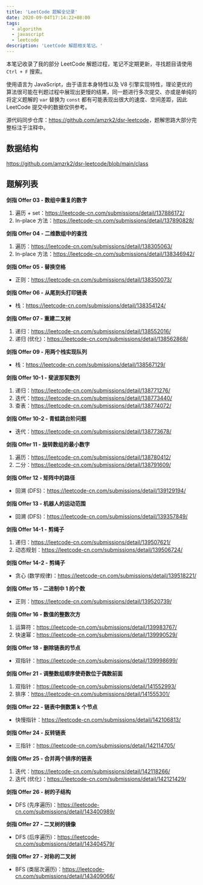 ```yaml
---
title: 'LeetCode 题解全记录'
date: 2020-09-04T17:14:22+08:00
tags:
  - algorithm
  - javascript
  - leetcode
description: 'LeetCode 解题相关笔记。'
---
```


本笔记收录了我的部分 LeetCode 解题过程，笔记不定期更新，寻找题目请使用 `Ctrl + F` 搜索。

使用语言为 JavaScript，由于语言本身特性以及 V8 引擎实现特性，理论更优的算法很可能在判题过程中展现出更慢的结果，同一题进行多次提交、亦或是单纯的将定义题解的 `var` 替换为 `const` 都有可能表现出很大的速度、空间差距，因此 LeetCode 提交中的数据仅供参考。

源代码同步仓库：<https://github.com/amzrk2/dsr-leetcode>，题解思路大部分完整标注于注释中。

## 数据结构

<https://github.com/amzrk2/dsr-leetcode/blob/main/class>

## 题解列表

**剑指 Offer 03 - 数组中重复的数字**

1. 遍历 + set：<https://leetcode-cn.com/submissions/detail/137886172/>
2. In-place 方法：<https://leetcode-cn.com/submissions/detail/137890828/>

**剑指 Offer 04 - 二维数组中的查找**

1. 遍历：<https://leetcode-cn.com/submissions/detail/138305063/>
2. In-place 方法：<https://leetcode-cn.com/submissions/detail/138346942/>

**剑指 Offer 05 - 替换空格**

- 正则：<https://leetcode-cn.com/submissions/detail/138350073/>

**剑指 Offer 06 - 从尾到头打印链表**

- 栈：<https://leetcode-cn.com/submissions/detail/138354124/>

**剑指 Offer 07 - 重建二叉树**

1. 递归：<https://leetcode-cn.com/submissions/detail/138552016/>
2. 递归 (优化)：<https://leetcode-cn.com/submissions/detail/138562868/>

**剑指 Offer 09 - 用两个栈实现队列**

- 栈：<https://leetcode-cn.com/submissions/detail/138567129/>

**剑指 Offer 10-1 - 斐波那契数列**

1. 递归：<https://leetcode-cn.com/submissions/detail/138771276/>
2. 迭代：<https://leetcode-cn.com/submissions/detail/138773440/>
3. 查表：<https://leetcode-cn.com/submissions/detail/138774072/>

**剑指 Offer 10-2 - 青蛙跳台阶问题**

- 迭代：<https://leetcode-cn.com/submissions/detail/138773678/>

**剑指 Offer 11 - 旋转数组的最小数字**

1. 遍历：<https://leetcode-cn.com/submissions/detail/138780412/>
2. 二分：<https://leetcode-cn.com/submissions/detail/138791609/>

**剑指 Offer 12 - 矩阵中的路径**

- 回溯 (DFS)：<https://leetcode-cn.com/submissions/detail/139129194/>

**剑指 Offer 13 - 机器人的运动范围**

- 回溯 (DFS)：<https://leetcode-cn.com/submissions/detail/139357849/>

**剑指 Offer 14-1 - 剪绳子**

1. 递归：<https://leetcode-cn.com/submissions/detail/139507621/>
2. 动态规划：<https://leetcode-cn.com/submissions/detail/139506724/>

**剑指 Offer 14-2 - 剪绳子**

- 贪心 (数学规律)：<https://leetcode-cn.com/submissions/detail/139518221/>

**剑指 Offer 15 - 二进制中 1 的个数**

- 正则：<https://leetcode-cn.com/submissions/detail/139520739/>

**剑指 Offer 16 - 数值的整数次方**

1. 运算符：<https://leetcode-cn.com/submissions/detail/139983767/>
2. 快速幂：<https://leetcode-cn.com/submissions/detail/139990529/>

**剑指 Offer 18 - 删除链表的节点**

- 双指针：<https://leetcode-cn.com/submissions/detail/139998699/>

**剑指 Offer 21 - 调整数组顺序使奇数位于偶数前面**

1. 双指针：<https://leetcode-cn.com/submissions/detail/141552993/>
2. 排序：<https://leetcode-cn.com/submissions/detail/141555301/>

**剑指 Offer 22 - 链表中倒数第 k 个节点**

- 快慢指针：<https://leetcode-cn.com/submissions/detail/142106813/>

**剑指 Offer 24 - 反转链表**

- 三指针：<https://leetcode-cn.com/submissions/detail/142114705/>

**剑指 Offer 25 - 合并两个排序的链表**

1. 迭代：<https://leetcode-cn.com/submissions/detail/142118266/>
2. 迭代 (优化)：<https://leetcode-cn.com/submissions/detail/142121429/>

**剑指 Offer 26 - 树的子结构**

- DFS (先序遍历)：<https://leetcode-cn.com/submissions/detail/143400989/>

**剑指 Offer 27 - 二叉树的镜像**

- DFS (后序遍历)：<https://leetcode-cn.com/submissions/detail/143404579/>

**剑指 Offer 27 - 对称的二叉树**

- BFS (类层次遍历)：<https://leetcode-cn.com/submissions/detail/143409066/>

